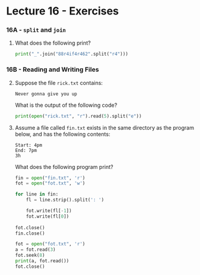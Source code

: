 # Lecture 16 - Exercises

### 16A - `split` and `join`

1. What does the following print?

   ```python
   print("_".join("88r4if4r462".split("r4")))
   ```

### 16B - Reading and Writing Files

2. Suppose the file `rick.txt` contains:

   ```
   Never gonna give you up
   ```

   What is the output of the following code?

   ```python
   print(open("rick.txt", "r").read(5).split("e"))
   ```

3. Assume a file called `fin.txt` exists in the same directory as the program below, and has the following contents:

   ```
   Start: 4pm
   End: 7pm
   3h
   ```

   What does the following program print?

   ```python
   fin = open("fin.txt", 'r')
   fot = open("fot.txt", 'w')
   
   for line in fin:
       fl = line.strip().split(': ')
   
       fot.write(fl[-1])
       fot.write(fl[0])
      
   fot.close()
   fin.close()
   
   fot = open("fot.txt", 'r')
   a = fot.read(3)
   fot.seek(8)
   print(a, fot.read())
   fot.close()
   ```



